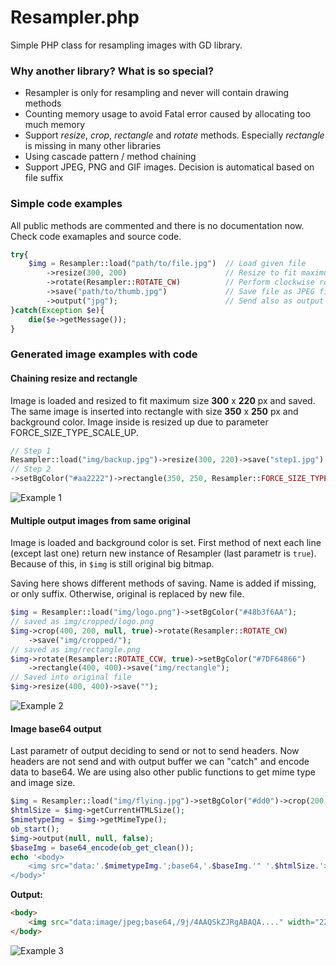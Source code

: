# Resampler.php

Simple PHP class for resampling images with GD library.

### Why another  library? What is so special?

* Resampler is only for resampling and never will contain drawing methods
* Counting memory usage to avoid Fatal error caused by allocating too much memory
* Support *resize*, *crop*, *rectangle* and *rotate* methods. Especially *rectangle* is missing in many other libraries
* Using cascade pattern / method chaining
* Support JPEG, PNG and GIF images. Decision is automatical based on file suffix

### Simple code examples

All public methods are commented and there is no documentation now. Check code examaples and source code.

```php
try{
    $img = Resampler::load("path/to/file.jpg")  // Load given file
        ->resize(300, 200)                      // Resize to fit maximum size 300x200 px
        ->rotate(Resampler::ROTATE_CW)          // Perform clockwise rotation by 90°
        ->save("path/to/thumb.jpg")             // Save file as JPEG file
        ->output("jpg");                        // Send also as output to browser as JPEG file
}catch(Exception $e){
    die($e->getMessage());
}
```

### Generated image examples with code

#### Chaining resize and rectangle
Image is loaded and resized to fit maximum size **300** x **220** px and saved.  
The same image is inserted into rectangle with size **350** x **250** px and background color. Image inside is resized up due to parameter FORCE_SIZE_TYPE_SCALE_UP.
```php
// Step 1
Resampler::load("img/backup.jpg")->resize(300, 220)->save("step1.jpg")
// Step 2
->setBgColor("#aa2222")->rectangle(350, 250, Resampler::FORCE_SIZE_TYPE_SCALE_UP)->save("step2.jpg");
```

![Example 1](http://www.kutac.cz/image/resampler-example-1-92416.png)

#### Multiple output images from same original
Image is loaded and background color is set. First method of next each line (except last one) return new instance of Resampler (last parametr is `true`). Because of this, in `$img` is still original big bitmap.

Saving here shows different methods of saving. Name is added if missing, or only suffix. Otherwise, original is replaced by new file.

```php
$img = Resampler::load("img/logo.png")->setBgColor("#48b3f6AA"); 
// saved as img/cropped/logo.png
$img->crop(400, 200, null, true)->rotate(Resampler::ROTATE_CW)
    ->save("img/cropped/");
// saved as img/rectangle.png
$img->rotate(Resampler::ROTATE_CCW, true)->setBgColor("#7DF64866")
    ->rectangle(400, 400)->save("img/rectangle");
// Saved into original file
$img->resize(400, 400)->save("");
```
![Example 2](http://www.kutac.cz/image/resampler-example-2-39548.png)

#### Image base64 output
Last parametr of output deciding to send or not to send headers. Now headers are not send and with output buffer we can "catch" and encode data to base64. We are using also other public functions to get mime type and image size.
```php
$img = Resampler::load("img/flying.jpg")->setBgColor("#dd0")->crop(200, 200)->rectangle(220, 220);
$htmlSize = $img->getCurrentHTMLSize();
$mimetypeImg = $img->getMimeType();
ob_start();
$img->output(null, null, false);
$baseImg = base64_encode(ob_get_clean());
echo '<body>
    <img src="data:'.$mimetypeImg.';base64,'.$baseImg.'" '.$htmlSize.'>
</body>'
```

**Output:**
```html
<body>
    <img src="data:image/jpeg;base64,/9j/4AAQSkZJRgABAQA...." width="220" height="220">
</body>
```
![Example 3](http://www.kutac.cz/image/resampler-example-3-09390.jpg)